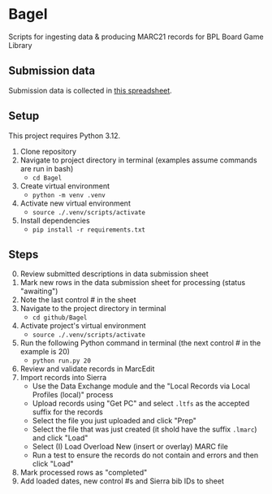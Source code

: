 # Bagel
 Scripts for ingesting data & producing MARC21 records for BPL Board Game Library

## Submission data

 Submission data is collected in [this spreadsheet](https://docs.google.com/spreadsheets/d/1Z8kWlHZXbnzP7OQWK3nLy7DEdxedPv2pW2pYodh6_dY/edit#gid=1152172600).

## Setup
 This project requires Python 3.12.
 1. Clone repository
 2. Navigate to project directory in terminal (examples assume commands are run in bash)
    * `cd Bagel`
 3. Create virtual environment
    * `python -m venv .venv` 
 4. Activate new virtual environment
    * `source ./.venv/scripts/activate`
 5. Install dependencies
    * `pip install -r requirements.txt`

## Steps
0. Review submitted descriptions in data submission sheet
1. Mark new rows in the data submission sheet for processing (status "awaiting")
2. Note the last control # in the sheet
3. Navigate to the project directory in terminal
    * `cd github/Bagel`
4. Activate project's virtual environment
    * `source ./.venv/scripts/activate`
5. Run the following Python command in terminal (the next control # in the example is 20)
    * `python run.py 20`
6. Review and validate records in MarcEdit
7. Import records into Sierra 
    * Use the Data Exchange module and the "Local Records via Local Profiles (local)" process
    * Upload records using "Get PC" and select `.ltfs` as the accepted suffix for the records
    * Select the file you just uploaded and click "Prep"
    * Select the file that was just created (it shold have the suffix `.lmarc`) and click "Load"
    * Select (I) Load Overload New (insert or overlay) MARC file
    * Run a test to ensure the records do not contain and errors and then click "Load"
8.  Mark processed rows as "completed"
9.  Add loaded dates, new control #s and Sierra bib IDs to sheet